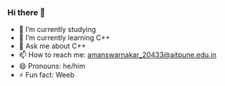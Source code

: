 ### Hi there 👋
- 🔭 I’m currently studying
- 🌱 I’m currently learning C++
- 💬 Ask me about C++
- 📫 How to reach me: amanswarnakar_20433@aitpune.edu.in
- 😄 Pronouns: he/him
- ⚡ Fun fact: Weeb
